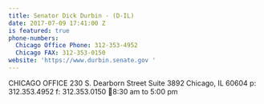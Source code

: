 ```yaml
---
title: Senator Dick Durbin - (D-IL)
date: 2017-07-09 17:41:00 Z
is featured: true
phone-numbers:
  Chicago Office Phone: 312-353-4952
  Chicago FAX: 312-353-0150
website: 'https://www.durbin.senate.gov '
---
```


CHICAGO OFFICE
230 S. Dearborn Street
Suite 3892
Chicago, IL 60604
p: 312.353.4952
f: 312.353.0150
8:30 am to 5:00 pm